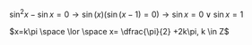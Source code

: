 $\sin^2{x} - \sin {x} =0 \rightarrow \sin {(x)}(\sin {(x-1)}=0) \rightarrow \sin {x}=0 \lor \sin {x}=1$

$x=k\pi  \space \lor \space x= \dfrac{\pi}{2} +2k\pi, k \in Z$